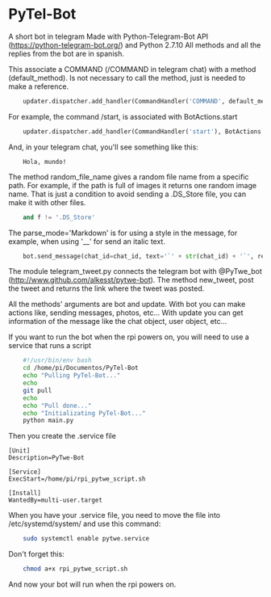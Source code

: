 # PyTel-Bot
A short bot in telegram
Made with Python-Telegram-Bot API (https://python-telegram-bot.org/) and Python 2.7.10
All methods and all the replies from the bot are in spanish.

This associate a COMMAND (/COMMAND in telegram chat) with a method (default_method). Is not necessary to
call the method, just is needed to make a reference.
```python
    updater.dispatcher.add_handler(CommandHandler('COMMAND', default_method)
```
For example, the command /start, is associated with BotActions.start
```python
    updater.dispatcher.add_handler(CommandHandler('start'), BotActions.start)
```
And, in your telegram chat, you'll see something like this:

```
    Hola, mundo!
```
The method random_file_name gives a random file name from a specific path. For example, if the path is full of images
it returns one random image name.
That is just a condition to avoid sending a .DS_Store file, you can make it with other files.
```python
    and f != '.DS_Store'
```

The parse_mode='Markdown' is for using a style in the message, for example, when using '__' for send an italic text.

```python
    bot.send_message(chat_id=chat_id, text='`' + str(chat_id) + '`', reply_to_message_id=update.message.message_id, parse_mode='Markdown')
```

The module telegram_tweet.py connects the telegram bot with @PyTwe_bot (http://www.github.com/alkesst/pytwe-bot).
The method new_tweet, post the tweet and returns the link where the tweet was posted.

All the methods' arguments are bot and update. With bot you can make actions like, sending messages, photos, etc...
With update you can get information of the message like the chat object, user object, etc...

If you want to run the bot when the rpi powers on, you will need to use a service that runs a script
```sh
    #!/usr/bin/env bash
    cd /home/pi/Documentos/PyTel-Bot
    echo "Pulling PyTel-Bot..."
    echo
    git pull
    echo
    echo "Pull done..."
    echo "Initializating PyTel-Bot..."
    python main.py

```
Then you create the .service file
```
[Unit]
Description=PyTwe-Bot

[Service]
ExecStart=/home/pi/rpi_pytwe_script.sh

[Install]
WantedBy=multi-user.target

```

When you have your .service file, you need to move the file into /etc/systemd/system/ and use this command:
```sh
    sudo systemctl enable pytwe.service
```
Don't forget this:
```sh
    chmod a+x rpi_pytwe_script.sh
```

And now your bot will run when the rpi powers on.
